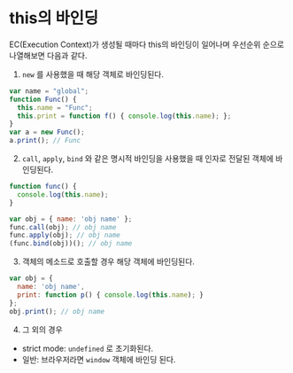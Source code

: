 # this의 바인딩

EC(Execution Context)가 생성될 때마다 this의 바인딩이 일어나며 우선순위 순으로 나열해보면 다음과 같다.

1. `new` 를 사용했을 때 해당 객체로 바인딩된다.

```javascript
var name = "global";
function Func() {
  this.name = "Func";
  this.print = function f() { console.log(this.name); };
}
var a = new Func();
a.print(); // Func
```

2. `call`, `apply`, `bind` 와 같은 명시적 바인딩을 사용했을 때 인자로 전달된 객체에 바인딩된다.

```javascript
function func() {
  console.log(this.name);
}

var obj = { name: 'obj name' };
func.call(obj); // obj name
func.apply(obj); // obj name
(func.bind(obj))(); // obj name
```

3. 객체의 메소드로 호출할 경우 해당 객체에 바인딩된다.

```javascript
var obj = {
  name: 'obj name',
  print: function p() { console.log(this.name); }
};
obj.print(); // obj name
```

4. 그 외의 경우

* strict mode: `undefined` 로 초기화된다.
* 일반: 브라우저라면 `window` 객체에 바인딩 된다.

<br>